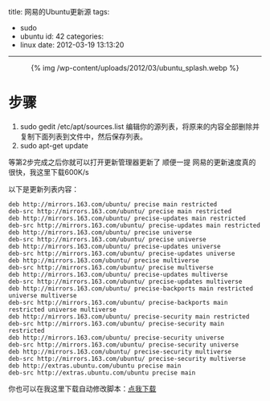 title: 网易的Ubuntu更新源
tags:
  - sudo
  - ubuntu
id: 42
categories:
  - linux
date: 2012-03-19 13:13:20
---

<center>{% img /wp-content/uploads/2012/03/ubuntu_splash.webp %}</center>

# 步骤

1. sudo gedit /etc/apt/sources.list
   编辑你的源列表，将原来的内容全部删除并复制下面列表到文件中，然后保存列表。
2. sudo apt-get update

等第2步完成之后你就可以打开更新管理器更新了
顺便一提 网易的更新速度真的很快，我这里下载600K/s

以下是更新列表内容：

    deb http://mirrors.163.com/ubuntu/ precise main restricted
    deb-src http://mirrors.163.com/ubuntu/ precise main restricted
    deb http://mirrors.163.com/ubuntu/ precise-updates main restricted
    deb-src http://mirrors.163.com/ubuntu/ precise-updates main restricted
    deb http://mirrors.163.com/ubuntu/ precise universe
    deb-src http://mirrors.163.com/ubuntu/ precise universe
    deb http://mirrors.163.com/ubuntu/ precise-updates universe
    deb-src http://mirrors.163.com/ubuntu/ precise-updates universe
    deb http://mirrors.163.com/ubuntu/ precise multiverse
    deb-src http://mirrors.163.com/ubuntu/ precise multiverse
    deb http://mirrors.163.com/ubuntu/ precise-updates multiverse
    deb-src http://mirrors.163.com/ubuntu/ precise-updates multiverse
    deb http://mirrors.163.com/ubuntu/ precise-backports main restricted universe multiverse
    deb-src http://mirrors.163.com/ubuntu/ precise-backports main restricted universe multiverse
    deb http://mirrors.163.com/ubuntu/ precise-security main restricted
    deb-src http://mirrors.163.com/ubuntu/ precise-security main restricted
    deb http://mirrors.163.com/ubuntu/ precise-security universe
    deb-src http://mirrors.163.com/ubuntu/ precise-security universe
    deb http://mirrors.163.com/ubuntu/ precise-security multiverse
    deb-src http://mirrors.163.com/ubuntu/ precise-security multiverse
    deb http://extras.ubuntu.com/ubuntu precise main
    deb-src http://extras.ubuntu.com/ubuntu precise main

你也可以在我这里下载自动修改脚本：[点我下载](/wp-content/uploads/2012/03/163source.7z)
